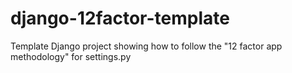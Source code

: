 django-12factor-template
========================

Template Django project showing how to follow the "12 factor app methodology" for settings.py
